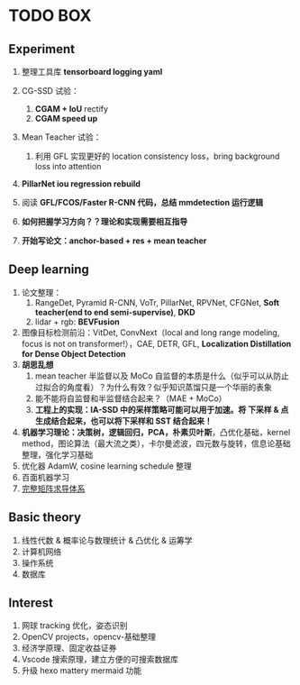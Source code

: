 # TODO BOX

## Experiment

1. 整理工具库 **tensorboard logging yaml**
2. CG-SSD 试验：

   1. **CGAM + IoU** rectify
   1. **CGAM speed up**
3. Mean Teacher 试验：

   1. 利用 GFL 实现更好的 location consistency loss，bring background loss into attention
4. **PillarNet iou regression rebuild**
5. 阅读 **GFL/FCOS/Faster R-CNN 代码，总结 mmdetection 运行逻辑**
6. **如何把握学习方向？？理论和实现需要相互指导**
8. **开始写论文：anchor-based + res + mean teacher**

## Deep learning

1. 论文整理：
   1. RangeDet, Pyramid R-CNN, VoTr, PillarNet, RPVNet, CFGNet, **Soft teacher(end to end semi-supervise)**, **DKD**
   2. lidar + rgb: **BEVFusion**
2. 图像目标检测前沿：VitDet, ConvNext（local and long range modeling, focus is not on transformer!），CAE, DETR, GFL, **Localization Distillation for Dense Object Detection**
3. **胡思乱想**
   1. mean teacher 半监督以及 MoCo 自监督的本质是什么（似乎可以从防止过拟合的角度看）？为什么有效？似乎知识蒸馏只是一个华丽的表象
   2. 能不能将自监督和半监督结合起来？（MAE + MoCo）
   3. **工程上的实现：IA-SSD 中的采样策略可能可以用于加速。将 下采样 & 点生成结合起来，也可以将下采样和 SST 结合起来！**
4. **机器学习理论：决策树，逻辑回归，PCA，朴素贝叶斯**，凸优化基础，kernel method，图论算法（最大流之类），卡尔曼滤波，四元数与旋转，信息论基础整理，强化学习基础
5. 优化器 AdamW, cosine learning schedule 整理
6. 百面机器学习
7. [完整矩阵求导体系](https://zhuanlan.zhihu.com/p/24709748)

## Basic theory

1. 线性代数 & 概率论与数理统计 & 凸优化 & 运筹学
1. 计算机网络
2. 操作系统
3. 数据库

## Interest

1. 网球 tracking 优化，姿态识别
2. OpenCV projects，opencv-基础整理
3. 经济学原理、固定收益证券
4. Vscode 搜索原理，建立方便的可搜索数据库
4. 升级 hexo mattery mermaid 功能
